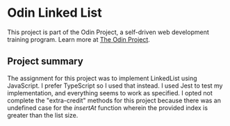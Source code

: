 # Odin Linked List
This project is part of the Odin Project, a self-driven web development training program. Learn more at [The Odin Project](https://theodinproject.com/).

## Project summary
The assignment for this project was to implement LinkedList using JavaScript. I prefer TypeScript so I used that instead. I used Jest to test my implementation, and everything seems to work as specified. I opted not complete the "extra-credit" methods for this project because there was an undefined case for the _insertAt_ function wherein the provided index is greater than the list size.
